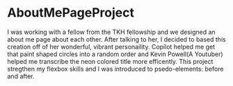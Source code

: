 # AboutMePageProject
I was working with a fellow from the TKH fellowship and we designed an about me page about each other. After talking to her, I decided to based this creation off of her wonderful, vibrant personaility. Copilot helped me get that paint shaped circles into a random order and Kevin Powell(A Youtuber) helped me transcribe the neon colored title more efficently. This project stregthen my flexbox skills and I was introduced to psedo-elements: before and after.
